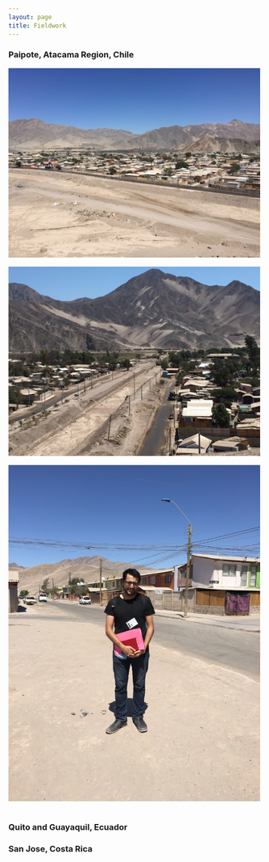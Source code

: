 ```yaml
---
layout: page
title: Fieldwork
---
```


### Paipote, Atacama Region, Chile

<img src="images/paipote1.png" alt="Paipote" style="float:center;width:500px;500:258px; margin-right:15px; margin-bottom:15px">

<img src="images/paipote2.png" alt="Paipote" style="float:center;width:500px;500:258px; margin-right:15px; margin-bottom:15px">

<img src="images/paipote3.png" alt="Paipote" style="float:center;width:500px;500:258px; margin-right:15px; margin-bottom:15px">

### Quito and Guayaquil, Ecuador 


### San Jose, Costa Rica 